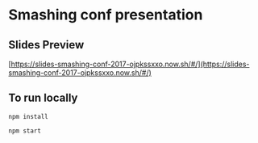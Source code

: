 # Smashing conf presentation

## Slides Preview

[https://slides-smashing-conf-2017-ojpkssxxo.now.sh/#/](https://slides-smashing-conf-2017-ojpkssxxo.now.sh/#/)

## To run locally

`npm install`

`npm start`
